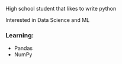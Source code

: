High school student that likes to write python


Interested in Data Science and ML

### Learning:
- Pandas
- NumPy

